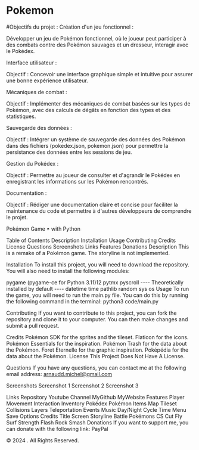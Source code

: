 # Pokemon
#Objectifs du projet : Création d'un jeu fonctionnel :

Développer un jeu de Pokémon fonctionnel, où le joueur peut participer à des combats contre des Pokémon sauvages et un dresseur, interagir avec le Pokédex.

Interface utilisateur :

Objectif : Concevoir une interface graphique simple et intuitive pour assurer une bonne expérience utilisateur.

Mécaniques de combat :

Objectif : Implémenter des mécaniques de combat basées sur les types de Pokémon, avec des calculs de dégâts en fonction des types et des statistiques.

Sauvegarde des données :

Objectif : Intégrer un système de sauvegarde des données des Pokémon dans des fichiers (pokedex.json, pokemon.json) pour permettre la persistance des données entre les sessions de jeu.

Gestion du Pokédex :

Objectif : Permettre au joueur de consulter et d'agrandir le Pokédex en enregistrant les informations sur les Pokémon rencontrés.

Documentation :

Objectif : Rédiger une documentation claire et concise pour faciliter la maintenance du code et permettre à d'autres développeurs de comprendre le projet.



Pokémon Game ◓ with Python

Table of Contents
Description
Installation
Usage
Contributing
Credits
License
Questions
Screenshots
Links
Features
Donations
Description
This is a remake of a Pokémon game. The storyline is not implemented.

Installation
To install this project, you will need to download the repository. You will also need to install the following modules:

pygame (pygame-ce for Python 3.11)12
pytmx
pyscroll ---- Theoretically installed by default ----
datetime
time
pathlib
random
sys
os
Usage
To run the game, you will need to run the main.py file. You can do this by running the following command in the terminal: python3 code/main.py

Contributing
If you want to contribute to this project, you can fork the repository and clone it to your computer. You can then make changes and submit a pull request.

Credits
Pokémon SDK for the sprites and the tileset.
Flaticon for the icons.
Pokémon Essentials for the inspiration.
Pokémon Trash for the data about the Pokémon.
Foret Eternelle for the graphic inspiration.
Poképédia for the data about the Pokémon.
License
This Project Does Not Have A License.

Questions
If you have any questions, you can contact me at the following email address: arnaudd.michel@gmail.com

Screenshots
Screenshot 1 Screenshot 2 Screenshot 3

Links
Repository
Youtube Channel
MyGithub
MyWebsite
Features
 Player
 Movement
 Interaction
 Inventory
 Pokédex
 Pokémon
 Items
 Map
 Tileset
 Collisions
 Layers
 Teleportation
 Events
 Music
 Day/Night Cycle
 Time
 Menu
 Save
 Options
 Credits
 Title Screen
 Storyline
 Battle
 Pokémons
 CS
 Cut
 Fly
 Surf
 Strength
 Flash
 Rock Smash
Donations
If you want to support me, you can donate with the following link: PayPal

© 2024 . All Rights Reserved.